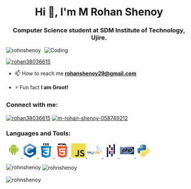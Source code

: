 <h1 align="center">Hi 👋, I'm M Rohan Shenoy</h1>
<h3 align="center">Computer Science student at SDM Institute of Technology, Ujire.</h3>
<img align="right" alt="Coding" width="400" src="https://static.wixstatic.com/media/fcf9f1_183add7b26954250a69bc0ac13f8ca50~mv2.gif/v1/fill/w_1600,h_900,al_c,q_90/file.jpg">

<p align="left"> <img src="https://komarev.com/ghpvc/?username=rohnshenoy&label=Profile%20views&color=0e75b6&style=flat" alt="rohnshenoy" /> </p>

<p align="left"> <a href="https://twitter.com/rohan38036615" target="blank"><img src="https://img.shields.io/twitter/follow/rohan38036615?logo=twitter&style=for-the-badge" alt="rohan38036615" /></a> </p>

- 📫 How to reach me **rohanshenoy29@gmail.com**

- ⚡ Fun fact **I am Groot!**

<h3 align="left">Connect with me:</h3>
<p align="left">
<a href="https://twitter.com/rohan38036615" target="blank"><img align="center" src="https://raw.githubusercontent.com/rahuldkjain/github-profile-readme-generator/master/src/images/icons/Social/twitter.svg" alt="rohan38036615" height="30" width="40" /></a>
<a href="https://linkedin.com/in/m-rohan-shenoy-058749212" target="blank"><img align="center" src="https://raw.githubusercontent.com/rahuldkjain/github-profile-readme-generator/master/src/images/icons/Social/linked-in-alt.svg" alt="m-rohan-shenoy-058749212" height="30" width="40" /></a>
</p>

<h3 align="left">Languages and Tools:</h3>
<p align="left"> <a href="https://developer.android.com" target="_blank" rel="noreferrer"> <img src="https://raw.githubusercontent.com/devicons/devicon/master/icons/android/android-original-wordmark.svg" alt="android" width="40" height="40"/> </a> <a href="https://www.cprogramming.com/" target="_blank" rel="noreferrer"> <img src="https://raw.githubusercontent.com/devicons/devicon/master/icons/c/c-original.svg" alt="c" width="40" height="40"/> </a> <a href="https://www.w3schools.com/css/" target="_blank" rel="noreferrer"> <img src="https://raw.githubusercontent.com/devicons/devicon/master/icons/css3/css3-original-wordmark.svg" alt="css3" width="40" height="40"/> </a> <a href="https://www.w3.org/html/" target="_blank" rel="noreferrer"> <img src="https://raw.githubusercontent.com/devicons/devicon/master/icons/html5/html5-original-wordmark.svg" alt="html5" width="40" height="40"/> </a> <a href="https://developer.mozilla.org/en-US/docs/Web/JavaScript" target="_blank" rel="noreferrer"> <img src="https://raw.githubusercontent.com/devicons/devicon/master/icons/javascript/javascript-original.svg" alt="javascript" width="40" height="40"/> </a> <a href="https://www.mysql.com/" target="_blank" rel="noreferrer"> <img src="https://raw.githubusercontent.com/devicons/devicon/master/icons/mysql/mysql-original-wordmark.svg" alt="mysql" width="40" height="40"/> </a> <a href="https://pandas.pydata.org/" target="_blank" rel="noreferrer"> <img src="https://raw.githubusercontent.com/devicons/devicon/2ae2a900d2f041da66e950e4d48052658d850630/icons/pandas/pandas-original.svg" alt="pandas" width="40" height="40"/> </a> <a href="https://www.php.net" target="_blank" rel="noreferrer"> <img src="https://raw.githubusercontent.com/devicons/devicon/master/icons/php/php-original.svg" alt="php" width="40" height="40"/> </a> <a href="https://www.python.org" target="_blank" rel="noreferrer"> <img src="https://raw.githubusercontent.com/devicons/devicon/master/icons/python/python-original.svg" alt="python" width="40" height="40"/> </a> </p>

<p><img align="left" src="https://github-readme-stats.vercel.app/api/top-langs?username=rohnshenoy&show_icons=true&locale=en&layout=compact" alt="rohnshenoy" /></p>

<p>&nbsp;<img align="center" src="https://github-readme-stats.vercel.app/api?username=rohnshenoy&show_icons=true&locale=en" alt="rohnshenoy" /></p>

<p><img align="center" src="https://github-readme-streak-stats.herokuapp.com/?user=rohnshenoy&" alt="rohnshenoy" /></p>
